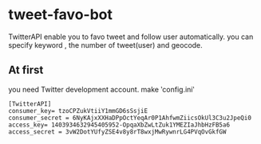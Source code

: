 # tweet-favo-bot
TwitterAPI enable you to favo tweet and follow user automatically. 
you can specify keyword , the number of tweet(user) and geocode.

## At first
you need Twitter development account.
make ‵config.ini‵

```
[TwitterAPI]
consumer_key= tzoCPZukVtiiY1mmGD6sSsjiE
consumer_secret = 6NyKAjxXXHaDPpOctYeqAr0P1AhfwmZiicsOkUl3C3u2JpeQi0
access_key= 1403934632945405952-OpqaXbZwLtZuk1YMEZIaJhbHzFB5a6
access_secret = 3vW2DotYUfyZSE4v8y8rT8wxjMwRywnrLG4PVqOvGkfGW
```
